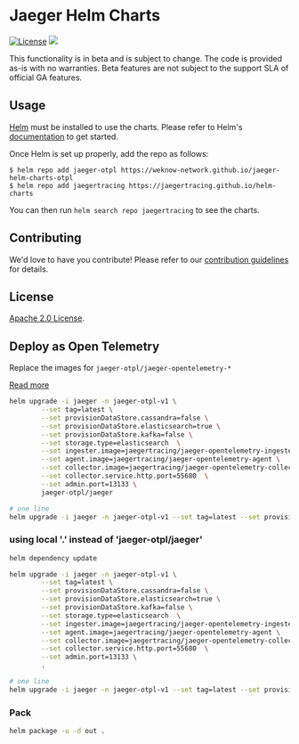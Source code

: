 # Jaeger Helm Charts

[![License](https://img.shields.io/badge/License-Apache%202.0-blue.svg)](https://opensource.org/licenses/Apache-2.0)
[![](https://github.com/jaegertracing/helm-charts/workflows/Release%20Charts/badge.svg?branch=main)](https://github.com/jaegertracing/helm-charts/actions)

This functionality is in beta and is subject to change. The code is provided as-is with no warranties. Beta features are not subject to the support SLA of official GA features.

## Usage

[Helm](https://helm.sh) must be installed to use the charts.
Please refer to Helm's [documentation](https://helm.sh/docs/) to get started.

Once Helm is set up properly, add the repo as follows:

```console
$ helm repo add jaeger-otpl https://weknow-network.github.io/jaeger-helm-charts-otpl
$ helm repo add jaegertracing https://jaegertracing.github.io/helm-charts
```

You can then run `helm search repo jaegertracing` to see the charts.

## Contributing

We'd love to have you contribute! Please refer to our [contribution guidelines](CONTRIBUTING.md) for details.

## License

[Apache 2.0 License](./LICENSE).

## Deploy as Open Telemetry

Replace the images for `jaeger-otpl/jaeger-opentelemetry-*`

[Read more](https://www.jaegertracing.io/docs/1.21/opentelemetry/)

```bash
helm upgrade -i jaeger -n jaeger-otpl-v1 \
        --set tag=latest \
        --set provisionDataStore.cassandra=false \
        --set provisionDataStore.elasticsearch=true \
        --set provisionDataStore.kafka=false \
        --set storage.type=elasticsearch  \
        --set ingester.image=jaegertracing/jaeger-opentelemetry-ingester \
        --set agent.image=jaegertracing/jaeger-opentelemetry-agent \
        --set collector.image=jaegertracing/jaeger-opentelemetry-collector \
        --set collector.service.http.port=55680  \
        --set admin.port=13133 \
        jaeger-otpl/jaeger
```

```bash
# one line
helm upgrade -i jaeger -n jaeger-otpl-v1 --set tag=latest --set provisionDataStore.cassandra=false --set provisionDataStore.elasticsearch=true --set provisionDataStore.kafka=false --set storage.type=elasticsearch  --set ingester.image=jaegertracing/jaeger-opentelemetry-ingester --set agent.image=jaegertracing/jaeger-opentelemetry-agent --set collector.image=jaegertracing/jaeger-opentelemetry-collector --set collector.service.http.port=55680  --set admin.port=13133 jaeger-otpl/jaeger
```

### using local '.' instead of 'jaeger-otpl/jaeger'

```bash
helm dependency update
```

```bash
helm upgrade -i jaeger -n jaeger-otpl-v1 \
        --set tag=latest \
        --set provisionDataStore.cassandra=false \
        --set provisionDataStore.elasticsearch=true \
        --set provisionDataStore.kafka=false \
        --set storage.type=elasticsearch  \
        --set ingester.image=jaegertracing/jaeger-opentelemetry-ingester \
        --set agent.image=jaegertracing/jaeger-opentelemetry-agent \
        --set collector.image=jaegertracing/jaeger-opentelemetry-collector \
        --set collector.service.http.port=55680  \
        --set admin.port=13133 \
        .
```

```bash
# one line
helm upgrade -i jaeger -n jaeger-otpl-v1 --set tag=latest --set provisionDataStore.cassandra=false --set provisionDataStore.elasticsearch=true --set provisionDataStore.kafka=false --set storage.type=elasticsearch  --set ingester.image=jaegertracing/jaeger-opentelemetry-ingester --set agent.image=jaegertracing/jaeger-opentelemetry-agent --set collector.image=jaegertracing/jaeger-opentelemetry-collector --set collector.service.http.port=55680  --set admin.port=13133 .
```

### Pack

```bash
helm package -u -d out .
```
